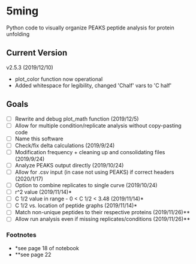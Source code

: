 # 5ming
Python code to visually organize PEAKS peptide analysis for protein unfolding

## Current Version
v2.5.3 (2019/12/10)
- plot_color function now operational
- Added whitespace for legibility, changed 'Chalf' vars to 'C half'

## Goals
- [ ] Rewrite and debug plot_math function (2019/12/5)
- [ ] Allow for multiple condition/replicate analysis without copy-pasting code
- [ ] Name this software
- [ ] Check/fix delta calculations (2019/9/24)
- [ ] Modification frequency + cleaning up and consolidating files (2019/9/24)
- [ ] Analyze PEAKS output directly (2019/10/24)
- [ ] Allow for .csv input (in case not using PEAKS) if correct headers (2020/1/17)
- [ ] Option to combine replicates to single curve (2019/10/24)
- [ ] r^2 value (2019/11/14)*
- [ ] C 1/2 value in range - 0 <  C 1/2 < 3.48 (2019/11/14)*
- [ ] C 1/2 vs. location of peptide graphs (2019/11/14)*
- [ ] Match non-unique peptides to their respective proteins (2019/11/26)**
- [ ] Allow run analysis even if missing replicates/conditions (2019/11/26)**

### Footnotes
- *see page 18 of notebook
- **see page 22
